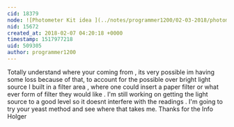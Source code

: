 ```yaml
---
cid: 18379
node: ![Photometer Kit idea ](../notes/programmer1200/02-03-2018/photometer-kit-idea)
nid: 15672
created_at: 2018-02-07 04:20:18 +0000
timestamp: 1517977218
uid: 509305
author: programmer1200
---
```


Totally understand where your coming from , its very possible im having some loss because of that, to account for the possible over bright light source I built in a filter area , where one could insert a paper filter or what ever form of filter they would like . I'm still working on getting the light source to a good level so it doesnt interfere with the readings . I'm going to try your yeast method and see where that takes me. Thanks for the Info Holger